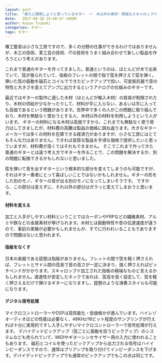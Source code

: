 ```yaml
---
layout: post
title:  "新たに開発しようと思っているギター　〜　木以外の素材・極端なスキャロップド加工指板・デジタル信号処理"
date:   2017-08-20 15:40:47 +0900
author: Kazuo Tsubaki
categories: ギター
tags: ギター
---
```

椿工藝舎は小さな工房ですので、多くの分野の仕事ができるわけではありませんが、木工の技術、革工芸の技術、ITの技術をうまく組み合わせて新しい製品を作ろうという考えがあります。

これまで普通のギターを作ってきました。普通というのは、ほとんどが木で出来ていて、弦が張られていて、指板のフレットの間で指で弦を押さえて弦を弾く。弾いた弦の振動を磁石とコイルでできたピックアップで拾い、可変抵抗器で音の特性と大きさを変えてアンプに出力するというアナログの仕組みのギターです。

最近ではギターの製作に適した木材（ほとんどが輸入木材）の貿易が制限されたり、木材の供給が少なかったりして、材料が手に入らない、あるいは手に入っても高価であるという問題があります。世界中で多くの人がこの問題に取り組んでおり、木材を無駄なく使おうとする人、木材以外の材料を利用しようという人がいます。
ギターの材料になる木材は高価ですから、これまでも無駄なく使う努力はしてきましたが、材料費の高騰は製品の価格に跳ね返ります。大きなギターメーカーでは多くの材料を在庫できる経済力がありますが、小さな工房にはとてもそんな力はありません。できれば良質な製品を手頃な価格で提供したいと思っていますが、材料費が高くてはそれもできません。
そこでこれまで作ってきた普通のギターとは違う考え方でギターを作ることで、この問題を解決するか、別の問題に転換できるかもしれないと思いました。

弦を弾いて音を出すギターという根本的な部分を変えてしまうのも可能ですが、それはギター奏者にとって喜ばしいことではないかもしれません。ギターの形をした別のモノ、ギターの音が出る別のモノになってしまいそうです。
ですから、この部分は変えずに、それ以外の部分はガラっと変えてしまおうと思います。

#### 材料を変える
加工と入手がしやすい材料ということではカーボンやFRPなどの繊維素材、アルミや鉄などの金属素材が挙げられます。木材とは振動特性や音の伝達速度が違うので、事前の実験が必要かもしれませんが、すでに行われいることもでありますので問題はないと思われます。

#### 指板をなくす
日本の楽器である琵琶は指板がありません。フレットの間で弦を軽く押さえれば、フレットとサドル間の弦長で音の高さが一定に決まり、強く押さえればピッチベンドがかかります。スキャロップド加工された指板の極端なものと言えるかもしれません。直進性が安定したネックであれば、弦高を低く設定して、弦を軽く押さえるだけで弾けるギターになりますし、琵琶のような演奏スタイルも可能になります。

#### デジタル信号処理
マイクロコントローラーやDSPは高性能化・低価格かが進んでいます。ハイレゾオーディオほどの性能は必要なく、48KHz/16ビット程度のサンプリングが行えれば十分に実用的ですし入手しやすいマイクロコントローラーで信号処理が行えます。
デバイデッドピックアップ（弦ごとに振動を拾うピックアップ）のシステムなども売られていて、MIDIやギターシンセサイザー用の入力に使われることもあります。
磁石とコイルを使ったピックアップから出力される信号はハイインピーダンスですので、通常はプリアンプを取り付けてインピーダンスを下げます。デバイデッドピックアップでも通常のピックアップでもこの点は同じです。
